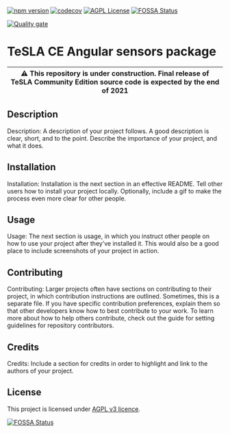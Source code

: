 [![npm version](https://badge.fury.io/js/%40tesla-ce%2Fsensors.svg)](https://badge.fury.io/js/%40tesla-ce%2Fsensors)
[![codecov](https://codecov.io/gh/tesla-ce/angular-sensors/branch/master/graph/badge.svg?token=TcHijQbFrJ)](https://codecov.io/gh/tesla-ce/angular-sensors)
[![AGPL License](https://img.shields.io/badge/license-AGPL-blue.svg)](http://www.gnu.org/licenses/agpl-3.0)
[![FOSSA Status](https://app.fossa.com/api/projects/custom%2B26246%2Fgithub.com%2Ftesla-ce%2Fangular-sensors.svg?type=shield)](https://app.fossa.com/projects/custom%2B26246%2Fgithub.com%2Ftesla-ce%2Fangular-sensors?ref=badge_shield)

[![Quality gate](https://sonar.sunai.uoc.edu/api/project_badges/quality_gate?project=angular-sensors)](https://sonar.sunai.uoc.edu/dashboard?id=angular-sensors)

# TeSLA CE Angular sensors package

| :warning: This repository is **under construction**. Final release of TeSLA Community Edition source code is expected by the **end of 2021** |
| --- |

## Description
Description: A description of your project follows. A good description is clear, short, and to the point. Describe the importance of your project, and what it does.

## Installation
Installation: Installation is the next section in an effective README. Tell other users how to install your project locally. Optionally, include a gif to make the process even more clear for other people.

## Usage
Usage: The next section is usage, in which you instruct other people on how to use your project after they’ve installed it. This would also be a good place to include screenshots of your project in action.

## Contributing
Contributing: Larger projects often have sections on contributing to their project, in which contribution instructions are outlined. Sometimes, this is a separate file. If you have specific contribution preferences, explain them so that other developers know how to best contribute to your work. To learn more about how to help others contribute, check out the guide for setting guidelines for repository contributors.

## Credits
Credits: Include a section for credits in order to highlight and link to the authors of your project.

## License
This project is licensed under [AGPL v3 licence](http://www.gnu.org/licenses/agpl-3.0).

[![FOSSA Status](https://app.fossa.com/api/projects/custom%2B26246%2Fgithub.com%2Ftesla-ce%2Fangular-sensors.svg?type=large)](https://app.fossa.com/projects/custom%2B26246%2Fgithub.com%2Ftesla-ce%2Fangular-sensors?ref=badge_large)
